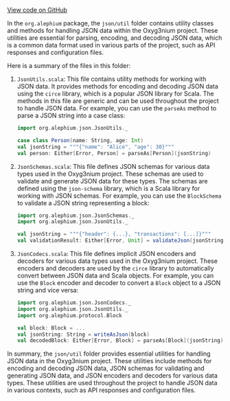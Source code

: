 [View code on GitHub](https://github.com/alephium/alephium/.autodoc/docs/json/util/src/main/scala/org)

In the `org.alephium` package, the `json/util` folder contains utility classes and methods for handling JSON data within the Oxyg3nium project. These utilities are essential for parsing, encoding, and decoding JSON data, which is a common data format used in various parts of the project, such as API responses and configuration files.

Here is a summary of the files in this folder:

1. `JsonUtils.scala`: This file contains utility methods for working with JSON data. It provides methods for encoding and decoding JSON data using the `circe` library, which is a popular JSON library for Scala. The methods in this file are generic and can be used throughout the project to handle JSON data. For example, you can use the `parseAs` method to parse a JSON string into a case class:

   ```scala
   import org.alephium.json.JsonUtils._

   case class Person(name: String, age: Int)
   val jsonString = """{"name": "Alice", "age": 30}"""
   val person: Either[Error, Person] = parseAs[Person](jsonString)
   ```

2. `JsonSchemas.scala`: This file defines JSON schemas for various data types used in the Oxyg3nium project. These schemas are used to validate and generate JSON data for these types. The schemas are defined using the `json-schema` library, which is a Scala library for working with JSON schemas. For example, you can use the `BlockSchema` to validate a JSON string representing a block:

   ```scala
   import org.alephium.json.JsonSchemas._
   import org.alephium.json.JsonUtils._

   val jsonString = """{"header": {...}, "transactions": [...]}"""
   val validationResult: Either[Error, Unit] = validateJson(jsonString, BlockSchema)
   ```

3. `JsonCodecs.scala`: This file defines implicit JSON encoders and decoders for various data types used in the Oxyg3nium project. These encoders and decoders are used by the `circe` library to automatically convert between JSON data and Scala objects. For example, you can use the `Block` encoder and decoder to convert a `Block` object to a JSON string and vice versa:

   ```scala
   import org.alephium.json.JsonCodecs._
   import org.alephium.json.JsonUtils._
   import org.alephium.protocol.Block

   val block: Block = ...
   val jsonString: String = writeAsJson(block)
   val decodedBlock: Either[Error, Block] = parseAs[Block](jsonString)
   ```

In summary, the `json/util` folder provides essential utilities for handling JSON data in the Oxyg3nium project. These utilities include methods for encoding and decoding JSON data, JSON schemas for validating and generating JSON data, and JSON encoders and decoders for various data types. These utilities are used throughout the project to handle JSON data in various contexts, such as API responses and configuration files.
